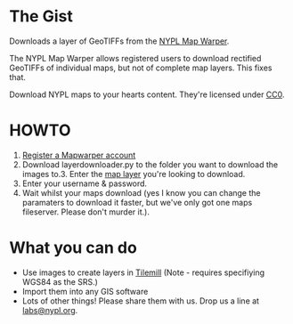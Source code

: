 The Gist
=====
Downloads a layer of GeoTIFFs from the [NYPL Map Warper](http://maps.nypl.org).

The NYPL Map Warper allows registered users to download rectified GeoTIFFs of individual maps, but not of complete map layers. This fixes that.

Download NYPL maps to your hearts content. They're licensed under [CC0](http://wiki.creativecommons.org/CC0_FAQ#What_is_CC0.3F).

HOWTO
=====
1. [Register a Mapwarper account](http://maps.nypl.org/warper/users/new)
2. Download layerdownloader.py to the folder you want to download the images to.3. Enter the [map layer](http://maps.nypl.org/warper/layers) you're looking to download.
4. Enter your username & password.
5. Wait whilst your maps download (yes I know you can change the paramaters to download it faster, but we've only got one maps fileserver. Please don't murder it.).


What you can do
==============
* Use images to create layers in [Tilemill](http://mapbox.com/tilemill/) (Note - requires specifiying WGS84 as the SRS.)
* Import them into any GIS software
* Lots of other things! Please share them with us. Drop us a line at [labs@nypl.org](mailto:labs@nypl.org).

